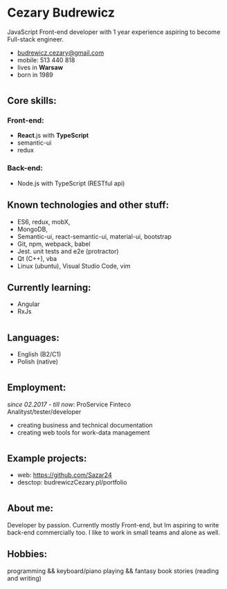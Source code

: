 # Cezary Budrewicz  
JavaScript Front-end developer with 1 year experience aspiring to become Full-stack engineer.
+ budrewicz.cezary@gmail.com
+ mobile: 513 440 818 
+ lives in **Warsaw**
+ born in 1989
#

## Core skills:
### Front-end:
+ **React**.js with **TypeScript**
+ semantic-ui
+ redux

### Back-end:
+ Node.js with TypeScript (RESTful api)

## Known technologies and other stuff:
+ ES6, redux, mobX,
+ MongoDB, 
+ Semantic-ui, react-semantic-ui, material-ui, bootstrap
+ Git, npm, webpack, babel
+ Jest. unit tests and e2e (protractor)
+ Qt (C++), vba
+ Linux (ubuntu), Visual Studio Code, vim

## Currently learning:
+ Angular
+ RxJs
#

## Languages:
+ English (B2/C1)
+ Polish (native)
#

## Employment:
*since 02.2017 - till now*: ProService Finteco  
Analityst/tester/developer
+ creating business and technical documentation
+ creating web tools for work-data management  
#

## Example projects:
+ web: https://github.com/Sazar24
+ desctop: budrewiczCezary.pl/portfolio
#

## About me:
Developer by passion. Currently mostly Front-end, but Im aspiring to write back-end commercially too.
I like to work in small teams and alone as well. 

## Hobbies: 
programming && keyboard/piano playing && fantasy book stories (reading and writing)
